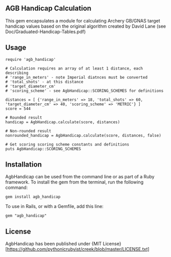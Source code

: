 ## AGB Handicap Calculation

This gem encapsulates a module for calculating Archery GB/GNAS target handicap values based on the original algorithm created by David Lane (see Doc/Graduated-Handicap-Tables.pdf)

## Usage

    require 'agb_handicap'

    # Calculation requires an array of at least 1 distance, each describing
    # 'range_in_meters' - note Imperial diatnces must be converted
    # 'total_shots' - at this distance
    # 'target_diameter_cm'
    # 'scoring_scheme' - see AgbHandicap::SCORING_SCHEMES for definitions

    distances = [ {'range_in_meters' => 18, 'total_shots' => 60, 'target_diameter_cm' => 40, 'scoring_scheme' => 'METRIC'} ]
    score = 544

    # Rounded result
    handicap = AgbHandicap.calculate(score, distances)

    # Non-rounded result
    nonrounded_handicap = AgbHandicap.calculate(score, distances, false)

    # Get scoring scoring scheme constants and definitions
    puts AgbHandicap::SCORING_SCHEMES

## Installation
AgbHandicap can be used from the command line or as part of a Ruby framework. To install the gem from the terminal, run the following command:

    gem install agb_handicap

To use in Rails, or with a Gemfile, add this line:

    gem "agb_handicap"


## License

AgbHandicap has been published under {MIT License}[https://github.com/pythonicrubyist/creek/blob/master/LICENSE.txt]
